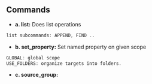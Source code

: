 ## Commands
- **a. list:** Does list operations
```c
list subcommands: APPEND, FIND ..
```
- **b. set_property:** Set named property on given scope
```c
GLOBAL: global scope
USE_FOLDERS: organize targets into folders.
```
- **c. source_group:** 

